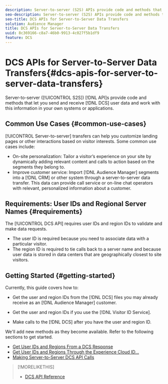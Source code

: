 ```yaml
---
description: Server-to-server (S2S) APIs provide code and methods that let you send and receive DCS user data and work with this information in your own systems or applications.
seo-description: Server-to-server (S2S) APIs provide code and methods that let you send and receive DCS user data and work with this information in your own systems or applications.
seo-title: DCS APIs for Server-to-Server Data Transfers
solution: Audience Manager
title: DCS APIs for Server-to-Server Data Transfers
uuid: 8c369166-c8a7-46b0-9913-4c027f5b1df9
feature: DCS
---
```


# DCS APIs for Server-to-Server Data Transfers{#dcs-apis-for-server-to-server-data-transfers}

Server-to-server ([!UICONTROL S2S]) [!DNL API]s provide code and methods that let you send and receive [!DNL DCS] user data and work with this information in your own systems or applications.

## Common Use Cases {#common-use-cases}

[!UICONTROL Server-to-server] transfers can help you customize landing pages or other interactions based on visitor interests. Some common use cases include:

* On-site personalization: Tailor a visitor’s experience on your site by dynamically adding relevant content and calls to action based on the segments they belong to.
* Improve customer service: Import [!DNL Audience Manager] segments into a [!DNL CRM] or other system through a server-to-server data transfer. This data can provide call service or on-line chat operators with relevant, personalized information about a customer. 

## Requirements: User IDs and Regional Server Names {#requirements}

The [!UICONTROL DCS API] requires user IDs and region IDs to validate and make data requests.

* The user ID is required because you need to associate data with a particular visitor.
* The region ID is required to tie calls back to a server name and because user data is stored in data centers that are geographically closest to site visitors.

## Getting Started {#getting-started}

Currently, this guide covers how to:

* Get the user and region IDs from the [!DNL DCS] files you may already receive as an [!DNL Audience Manager] customer.

* Get the user and region IDs if you use the [!DNL Visitor ID Service].
* Make calls to the [!DNL DCS] after you have the user and region ID.

We'll add new methods as they become available. Refer to the following sections to get started.

* [Get User IDs and Regions From a DCS Response](dcs-aam-ids.md)
* [Get User IDs and Regions Through the Experience Cloud ID...](dcs-mcid-ids.md)
* [Making Server-to-Server DCS API Calls](dcs-s2s-calls.md)

>[!MORELIKETHIS]
>
>* [DCS API Reference](../../../api/dcs-intro/dcs-api-reference/dcs-api-methods.md)
